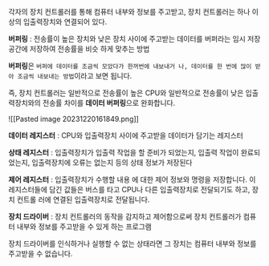 
각자의 장치 컨트롤러를 통해 컴퓨터 내부와 정보를 주고받고, 장치 컨트롤러는 하나 이상의 입출력장치와 연결되어 있다.

**버퍼링** : 전송률이 높은 장치와 낮은 장치 사이에 주고받는 데이터를 버퍼라는 임시 저장 공간에 저장하여 전송률을 비슷 하게 맞추는 방법

**버퍼링**은 `버퍼에 데이터를 조금씩 모았다가 한꺼번에 내보내거 나, 데이터를 한 번에 많이 받아 조금씩 내보내는 방법`이라고 보면 됩니다. 

즉, 장치 컨트롤러는 일반적으로 전송률이 높은 CPU와 일반적으로 전송률이 낮은 입출력장치와의 전송률 차이를 **데이터 버퍼링**으로 완화합니다.

![[Pasted image 20231220161849.png]]


**데이터 레지스터** : CPU와 입출력장치 사이에 주고받을 데이터가 담기는 레지스터

**상태 레지스터** : 입출력장치가 입출력 작업을 할 준비가 되었는지, 입출력 작업이 완료되었는지, 입출력장치에 오류는 없는지 등의 상태 정보가 저장된다

**제어 레지스터** : 입출력장치가 수행할 내용 에 대한 제어 정보와 명령을 저장합니다. 이 레지스터들에 담긴 값들은 버스를 타고 CPU나 다른 입출력장치로 전달되기도 하고, 장치 컨트롤 러에 연결된 입출력장치로 전달됩니다.

**장치 드라이버** : 장치 컨트롤러의 동작을 감지하고 제어함으로써 장치 컨트롤러가 컴퓨터 내부와 정보를 주고받을 수 있게 하는 프로그램


장치 드라이버를 인식하거나 실행할 수 없는 상태라면 그 장치는 컴퓨터 내부와 정보를 주고받을 수 없습니다.